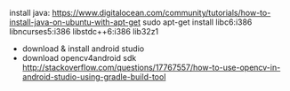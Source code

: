 install java:
https://www.digitalocean.com/community/tutorials/how-to-install-java-on-ubuntu-with-apt-get
sudo apt-get install libc6:i386 libncurses5:i386 libstdc++6:i386 lib32z1


- download & install android studio
- download opencv4android sdk
http://stackoverflow.com/questions/17767557/how-to-use-opencv-in-android-studio-using-gradle-build-tool


